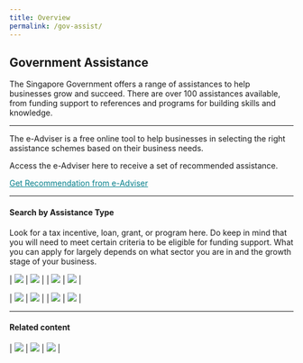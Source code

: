 ```yaml
---
title: Overview
permalink: /gov-assist/
---
```


## Government Assistance 

The Singapore Government offers a range of assistances to help businesses grow and succeed. There are over 100 assistances available, from funding support to references and programs for building skills and knowledge.

***

The e-Adviser is a free online tool to help businesses in selecting the right assistance schemes based on their business needs. 

Access the e-Adviser here to receive a set of recommended assistance.

<a href="https://ea-staging.l1t.molb.gov.sg/#/" target="_blank" style="color:#037e8a">Get Recommendation from e-Adviser</a>

***

#### Search by Assistance Type

Look for a tax incentive, loan, grant, or program here. Do keep in mind that you will need to meet certain criteria to be eligible for funding support. What you can apply for largely depends on what sector you are in and the growth stage of your business.

| [![](/images/gov-assist/TaxIncentive.png)](/gov-assist/tax-incentives/) | [![](/images/gov-assist/Loans.png)](/gov-assist/loans/) |
| [![](/images/gov-assist/Grants.png)](/gov-assist/grants/) | [![](/images/gov-assist/toolkits_programs.png)](/gov-assist/toolkits-programs/) |


| [![](/images/gov-assist/tax_Incentives.jpg)](/gov-assist/tax-incentives/) | [![](/images/gov-assist/loans.jpg)](/gov-assist/loans/) |
| [![](/images/gov-assist/grants.jpg)](/gov-assist/grants/) | [![](/images/gov-assist/toolkits_programs.jpg)](/gov-assist/toolkits-programs/) |

***

#### Related content

| [![](/images/gov-assist/bgp.jpg)](/business-grants-portal/) | [![](/images/gov-assist/gebiz_alerts.jpg)](/gebiz-alerts/) | [![](/images/gov-assist/psg.jpg)](/psg/) |